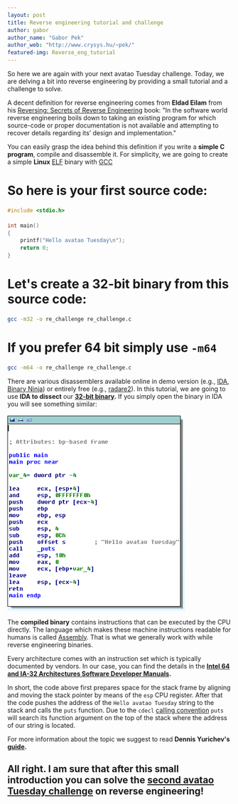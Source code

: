 ```yaml
---
layout: post
title: Reverse engineering tutorial and challenge
author: gabor
author_name: "Gabor Pek"
author_web: "http://www.crysys.hu/~pek/"
featured-img: Reverse_eng_tutorial
---
```

So here we are again with your next avatao Tuesday challenge. Today, we are delving a bit into reverse engineering by providing a small tutorial and a challenge to solve. 

A decent definition for reverse engineering comes from **Eldad Eilam** from  his [Reversing: Secrets of Reverse Engineering](http://eu.wiley.com/WileyCDA/WileyTitle/productCd-0764574817.html) book: "In the software world reverse engineering boils down to taking an existing program for which source-code or proper documentation is not available and attempting to recover details regarding its’ design and implementation." 

<!--excerpt-->

You can easily grasp the idea behind this definition if you write a **simple C program**, compile and disassemble it. For simplicity, we are going to create a simple **Linux** [ELF](https://en.wikipedia.org/wiki/Executable_and_Linkable_Format) binary with [GCC](https://gcc.gnu.org/)

# So here is your first source code:

```c
#include <stdio.h>

int main()
{
    printf("Hello avatao Tuesday\n");
    return 0;
}
```

# Let's create a 32-bit binary from this source code:

```sh
gcc -m32 -o re_challenge re_challenge.c
```

# If you prefer 64 bit simply use `-m64`

```sh
gcc -m64 -o re_challenge re_challenge.c
```

There are various disassemblers available online in demo version (e.g., [IDA](https://www.hex-rays.com/products/ida/), [Binary Ninja](https://binary.ninja/demo.html)) or entirely free (e.g., [radare2](https://github.com/radare/radare2)). In this tutorial, we are going to use **IDA to dissect** our **[32-bit binary](../downloads/re_challenge).** If you simply open the binary in IDA you will see something similar:


![re_challenge](../images/re_challenge.png)


The **compiled binary** contains instructions that can be executed by the CPU directly. The language which makes these machine instructions readable for humans is called [Assembly](https://en.wikipedia.org/wiki/Assembly_language). That is what we generally work with while reverse engineering binaries.

Every architecture comes with an instruction set which is typically documented by vendors. In our case, you can find the details in the **[Intel 64 and IA-32 Architectures Software Developer  Manuals](http://www.intel.com/content/www/us/en/processors/architectures-software-developer-manuals.html).**

In short, the code above first prepares space for the stack frame by aligning and moving the stack pointer by means of the `esp` CPU register. After that the code pushes the address of the `Hello avatao Tuesday` string to the stack and calls the `puts` function. Due to the `cdecl` [calling convention](http://www.agner.org/optimize/calling_conventions.pdf) `puts` will search its function argument on the top of the stack where the address of our string is located. 

For more information about the topic we suggest to read **Dennis Yurichev's [guide](https://github.com/dennis714/RE-for-beginners).**


## All right. I am sure that after this small introduction you can solve the [second avatao Tuesday challenge](https://platform.avatao.com/paths/2bf3c9cb-f759-4915-9a2f-f30164c45fce/challenges/82aced6a-baa8-4380-a553-a14ca304283d) on reverse engineering!
